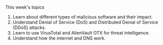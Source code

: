 This week's topics

1. Learn about different types of malicious software and their impact.
2. Understand Denial of Service (DoS) and Distributed Denial of Service (DDoS) attacks.
3. Learn to use VirusTotal and AlienVault OTX for threat intelligence.
4. Understand how the internet and DNS work.
